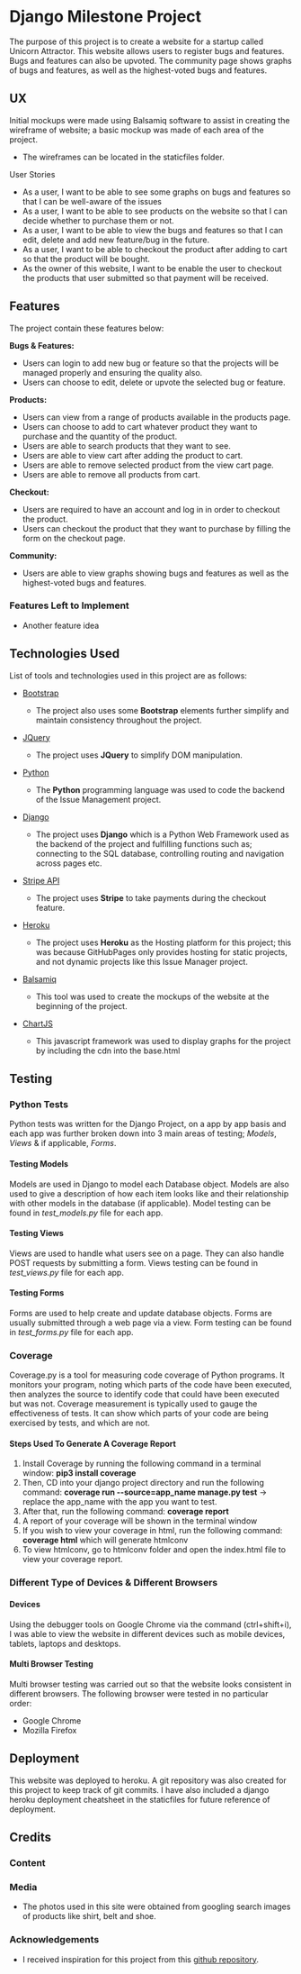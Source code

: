 # Django Milestone Project

The purpose of this project is to create a website for a startup called Unicorn Attractor. 
This website allows users to register bugs and features. Bugs and features can also be upvoted. 
The community page shows graphs of bugs and features, as well as the highest-voted bugs and features.

 
## UX
 
Initial mockups were made using Balsamiq software to assist in creating the wireframe of website; a basic mockup was made of each area of the project.

- The wireframes can be located in the staticfiles folder.

User Stories
- As a user, I want to be able to see some graphs on bugs and features so that I can be well-aware of the issues
- As a user, I want to be able to see products on the website so that I can decide whether to purchase them or not.
- As a user, I want to be able to view the bugs and features so that I can edit, delete and add new feature/bug in the future.
- As a user, I want to be able to checkout the product after adding to cart so that the product will be bought.
- As the owner of this website, I want to be enable the user to checkout the products that user submitted so that payment will be received.

## Features

The project contain these features below:

**Bugs & Features:**
- Users can login to add new bug or feature so that the projects will be managed properly and ensuring the quality also.
- Users can choose to edit, delete or upvote the selected bug or feature.

**Products:**
- Users can view from a range of products available in the products page.
- Users can choose to add to cart whatever product they want to purchase and the quantity of the product.
- Users are able to search products that they want to see.
- Users are able to view cart after adding the product to cart.
- Users are able to remove selected product from the view cart page.
- Users are able to remove all products from cart.

**Checkout:**
- Users are required to have an account and log in in order to checkout the product.
- Users can checkout the product that they want to purchase by filling the form on the checkout page.

**Community:**
- Users are able to view graphs showing bugs and features as well as the highest-voted bugs and features.

### Features Left to Implement
- Another feature idea

## Technologies Used

List of tools and technologies used in this project are as follows:
- [Bootstrap](https://getbootstrap.com/docs/3.3/)
    - The project also uses some **Bootstrap** elements further simplify and maintain consistency throughout the project.
    
- [JQuery](https://jquery.com)
    - The project uses **JQuery** to simplify DOM manipulation.

- [Python](https://www.python.org/)
    - The **Python** programming language was used to code the backend of the Issue Management project.

- [Django](https://www.djangoproject.com/)
    - The project uses **Django** which is a Python Web Framework used as the backend of the project and fulfilling functions such as; connecting to the SQL database, controlling routing and navigation across pages etc.

- [Stripe API](https://stripe.com/docs/api)
    - The project uses **Stripe** to take payments during the checkout feature.

- [Heroku](https://www.heroku.com/)
    - The project uses **Heroku** as the Hosting platform for this project; this was because GitHubPages only provides hosting for static projects, and not dynamic projects like this Issue Manager project.

- [Balsamiq](https://balsamiq.com/)
    - This tool was used to create the mockups of the website at the beginning of the project. 

- [ChartJS](https://www.chartjs.org/)
    - This javascript framework was used to display graphs for the project by including the cdn into the base.html


## Testing

### Python Tests

Python tests was written for the Django Project, on a app by app basis and each app was further broken down into 3 main areas of testing; *Models*, *Views* & if applicable, *Forms*.

#### Testing Models

Models are used in Django to model each Database object.
Models are also used to give a description of how each item looks like and their relationship with other models in the database (if applicable).
Model testing can be found in *test_models.py* file for each app.

#### Testing Views

Views are used to handle what users see on a page. 
They can also handle POST requests by submitting a form.
Views testing can be found in *test_views.py* file for each app.

#### Testing Forms

Forms are used to help create and update database objects.
Forms are usually submitted through a web page via a view.
Form testing can be found in *test_forms.py* file for each app.

### Coverage

Coverage.py is a tool for measuring code coverage of Python programs. 
It monitors your program, noting which parts of the code have been executed, then analyzes the source to identify code that could have been executed but was not.
Coverage measurement is typically used to gauge the effectiveness of tests. 
It can show which parts of your code are being exercised by tests, and which are not.

#### Steps Used To Generate A Coverage Report

1. Install Coverage by running the following command in a terminal window: **pip3 install coverage**
2. Then, CD into your django project directory and run the following command: **coverage run --source=app_name manage.py test** -> replace the app_name with the app you want to test.
3. After that, run the following command: **coverage report**
4. A report of your coverage will be shown in the terminal window
5. If you wish to view your coverage in html, run the following command: **coverage html** which will generate htmlconv
6. To view htmlconv, go to htmlconv folder and open the index.html file to view your coverage report.

### Different Type of Devices & Different Browsers

#### Devices

Using the debugger tools on Google Chrome via the command (ctrl+shift+i), I was able to view the website in different devices such as mobile devices, tablets, laptops and desktops.

#### Multi Browser Testing

Multi browser testing was carried out so that the website looks consistent in different browsers.
The following browser were tested in no particular order:
- Google Chrome
- Mozilla Firefox

## Deployment

This website was deployed to heroku. A git repository was also created for this project to keep track of git commits. 
I have also included a django heroku deployment cheatsheet in the staticfiles for future reference of deployment.

## Credits

### Content

### Media

- The photos used in this site were obtained from googling search images of products like shirt, belt and shoe.

### Acknowledgements

- I received inspiration for this project from this [github repository](https://github.com/Code-Institute-Submissions/full-stack-milestone).